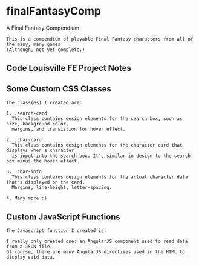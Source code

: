 # finalFantasyComp
A Final Fantasy Compendium
```
This is a compendium of playable Final Fantasy characters from all of the many, many games. 
(Although, not yet complete.)
```

## Code Louisville FE Project Notes
## Some Custom CSS Classes
```
The class(es) I created are:

1. .search-card
  This class contains design elements for the search box, such as size, background color, 
  margins, and transistion for hover effect.
  
2. .char-card
  This class contains design elements for the character card that displays when a character 
  is input into the search box. It's similar in design to the search box minus the hover effect.
  
3. .char-info
  This class contains design elements for the actual character data that's displayed on the card. 
  Margins, line-height, letter-spacing.
  
4. Many more :)
```

## Custom JavaScript Functions
```
The Javascript function I created is:

I really only created one: an AngularJS component used to read data from a JSON file. 
Of course, there are many AngularJS directives used in the HTML to display said data.
```
